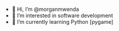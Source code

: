 - 👋 Hi, I’m @morganmwenda
- 👀 I’m interested in software development 
- 🌱 I’m currently learning Python [pygame]
  

<!---
morganmwenda/morganmwenda is a ✨ special ✨ repository because its `README.md` (this file) appears on your GitHub profile.
You can click the Preview link to take a look at your changes.
--->
